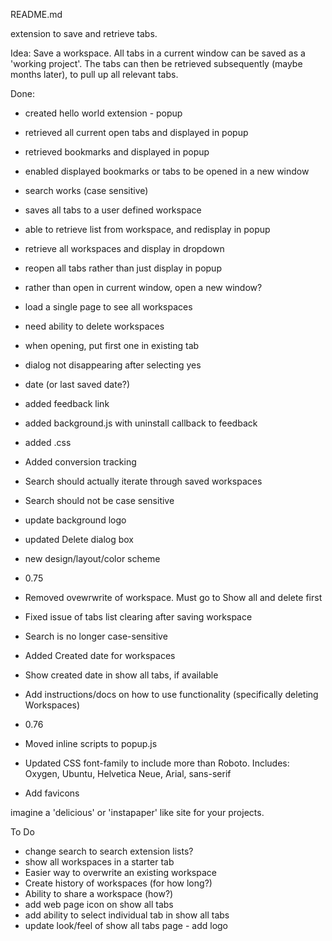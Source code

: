 README.md

extension to save and retrieve tabs.

Idea: Save a workspace. All tabs in a current window can be saved as a 'working project'. The tabs can then be retrieved  subsequently (maybe months later), to pull up all relevant tabs.

Done:
* created hello world extension - popup
* retrieved all current open tabs and displayed in popup
* retrieved bookmarks and displayed in popup
* enabled displayed bookmarks or tabs to be opened in a new window
* search works (case sensitive)
* saves all tabs to a user defined workspace
* able to retrieve list from workspace, and redisplay in popup
* retrieve all workspaces and display in dropdown
* reopen all tabs rather than just display in popup
* rather than open in current window, open a new window?
* load a single page to see all workspaces
* need ability to delete workspaces
* when opening, put first one in existing tab
* dialog not disappearing after selecting yes
* date (or last saved date?)
* added feedback link
* added background.js with uninstall callback to feedback
* added .css 
* Added conversion tracking
* Search should actually iterate through saved workspaces
* Search should not be case sensitive
* update background logo
* updated Delete dialog box
* new design/layout/color scheme
 
* 0.75
* Removed ovewrwrite of workspace. Must go to Show all and delete first
* Fixed issue of tabs list clearing after saving workspace
* Search is no longer case-sensitive
* Added Created date for workspaces
* Show created date in show all tabs, if available
* Add instructions/docs on how to use functionality (specifically deleting Workspaces)

* 0.76
* Moved inline scripts to popup.js
* Updated CSS font-family to include more than Roboto. Includes: Oxygen, Ubuntu, Helvetica Neue, Arial, sans-serif
* Add favicons

imagine a 'delicious' or 'instapaper' like site for your projects.

To Do
* change search to search extension lists?
* show all workspaces in a starter tab
* Easier way to overwrite an existing workspace
* Create history of workspaces (for how long?)
* Ability to share a workspace (how?)
* add web page icon on show all tabs
* add ability to select individual tab in show all tabs
* update look/feel of show all tabs page - add logo




